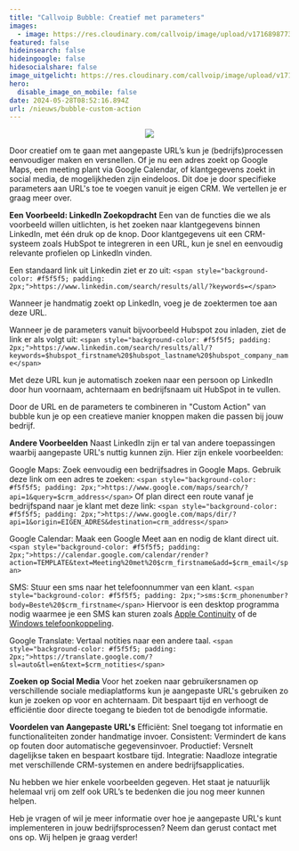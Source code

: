 ```yaml
---
title: "Callvoip Bubble: Creatief met parameters"
images:
  - image: https://res.cloudinary.com/callvoip/image/upload/v1716898773/linkedin-popup.png
featured: false
hideinsearch: false
hideingoogle: false
hidesocialshare: false
image_uitgelicht: https://res.cloudinary.com/callvoip/image/upload/v1716898773/linkedin-popup.png
hero:
  disable_image_on_mobile: false
date: 2024-05-28T08:52:16.894Z
url: /nieuws/bubble-custom-action
---
```

<center><img src="https://res.cloudinary.com/callvoip/image/upload/v1716898773/linkedin-popup.png"></center>

Door creatief om te gaan met aangepaste URL’s kun je (bedrijfs)processen eenvoudiger maken en versnellen. Of je nu een adres zoekt op Google Maps, een meeting plant via Google Calendar, of klantgegevens zoekt in social media, de mogelijkheden zijn eindeloos. Dit doe je door specifieke parameters aan URL's toe te voegen vanuit je eigen CRM. We vertellen je er graag meer over.

<b>Een Voorbeeld: LinkedIn Zoekopdracht</b>
Een van de functies die we als voorbeeld willen uitlichten, is het zoeken naar klantgegevens binnen LinkedIn, met één druk op de knop. Door klantgegevens uit een CRM-systeem zoals HubSpot te integreren in een URL, kun je snel en eenvoudig relevante profielen op LinkedIn vinden.

Een standaard link uit Linkedin ziet er zo uit:
`<span style="background-color: #f5f5f5; padding: 2px;">https://www.linkedin.com/search/results/all/?keywords=</span>`

Wanneer je handmatig zoekt op LinkedIn, voeg je de zoektermen toe aan deze URL.

Wanneer je de parameters vanuit bijvoorbeeld Hubspot zou inladen, ziet de link er als volgt uit:
`<span style="background-color: #f5f5f5; padding: 2px;">https://www.linkedin.com/search/results/all/?keywords=$hubspot_firstname%20$hubspot_lastname%20$hubspot_company_name</span>`

Met deze URL kun je automatisch zoeken naar een persoon op LinkedIn door hun voornaam, achternaam en bedrijfsnaam uit HubSpot in te vullen.

Door de URL en de parameters te combineren in "Custom Action" van bubble kun je op een creatieve manier knoppen maken die passen bij jouw bedrijf.

<b>Andere Voorbeelden</b>
Naast LinkedIn zijn er tal van andere toepassingen waarbij aangepaste URL's nuttig kunnen zijn. Hier zijn enkele voorbeelden:

Google Maps: Zoek eenvoudig een bedrijfsadres in Google Maps.
Gebruik deze link om een adres te zoeken:
`<span style="background-color: #f5f5f5; padding: 2px;">https://www.google.com/maps/search/?api=1&query=$crm_address</span>`
Of plan direct een route vanaf je bedrijfspand naar je klant met deze link:
`<span style="background-color: #f5f5f5; padding: 2px;">https://www.google.com/maps/dir/?api=1&origin=EIGEN_ADRES&destination=crm_address</span>`

Google Calendar: Maak een Google Meet aan en nodig de klant direct uit.
`<span style="background-color: #f5f5f5; padding: 2px;">https://calendar.google.com/calendar/render?action=TEMPLATE&text=Meeting%20met%20$crm_firstname&add=$crm_email</span>`

SMS: Stuur een sms naar het telefoonnummer van een klant.
`<span style="background-color: #f5f5f5; padding: 2px;">sms:$crm_phonenumber?body=Beste%20$crm_firstname</span>` Hiervoor is een desktop programma nodig waarmee je een SMS kan sturen zoals [Apple Continuity](https://support.apple.com/en-us/102418) of de [Windows telefoonkoppeling](ms-windows-store://pdp/?productid=9NMPJ99VJBWV).

Google Translate: Vertaal notities naar een andere taal.
`<span style="background-color: #f5f5f5; padding: 2px;">https://translate.google.com/?sl=auto&tl=en&text=$crm_notities</span>`

<b>Zoeken op Social Media</b>
Voor het zoeken naar gebruikersnamen op verschillende sociale mediaplatforms kun je aangepaste URL's gebruiken zo kun je zoeken op voor en achternaam. Dit bespaart tijd en verhoogt de efficiëntie door directe toegang te bieden tot de benodigde informatie.

<b>Voordelen van Aangepaste URL's</b>
Efficiënt: Snel toegang tot informatie en functionaliteiten zonder handmatige invoer.
Consistent: Vermindert de kans op fouten door automatische gegevensinvoer.
Productief: Versnelt dagelijkse taken en bespaart kostbare tijd.
Integratie: Naadloze integratie met verschillende CRM-systemen en andere bedrijfsapplicaties.

Nu hebben we hier enkele voorbeelden gegeven. Het staat je natuurlijk helemaal vrij om zelf ook URL’s te bedenken die jou nog meer kunnen helpen.

Heb je vragen of wil je meer informatie over hoe je aangepaste URL's kunt implementeren in jouw bedrijfsprocessen? Neem dan gerust contact met ons op. Wij helpen je graag verder!
